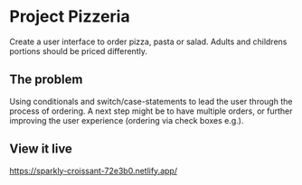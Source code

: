# Project Pizzeria

Create a user interface to order pizza, pasta or salad. Adults and childrens portions should be priced differently.

## The problem

Using conditionals and switch/case-statements to lead the user through the process of ordering. A next step might be to have multiple orders, or further improving the user experience (ordering via check boxes e.g.).

## View it live

https://sparkly-croissant-72e3b0.netlify.app/
